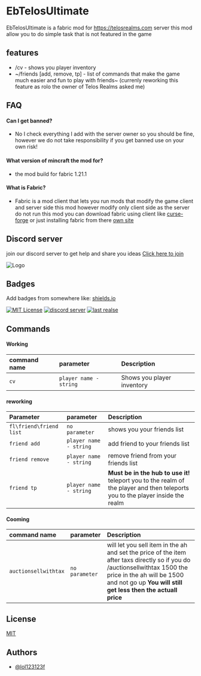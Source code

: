 
# EbTelosUltimate

EbTelosUltimate is a fabric mod for https://telosrealms.com server
this mod allow you to do simple task that is not featured in the game




## features

 - /cv - shows you player inventory
 - ~/friends [add, remove, tp] - list of commands that make the game much easier and fun to play with friends~ (currenly reworking this feature as rolo the owner of Telos Realms asked me)
 

## FAQ

#### Can I get banned?

- No I check everything I add with the server owner so you should be fine, however we do not take responsibility if you get banned use on your own risk!

#### What version of mincraft the mod for?

- the mod build for fabric 1.21.1

#### What is Fabric?
- Fabric is a mod client that lets you run mods that modify the game client and server side
this mod however modify only client side as the server do not run this mod
you can download fabric using client like [curse-forge](https://www.curseforge.com/minecraft) or just installing fabric from there [own site](https://fabricmc.net)



## Discord server
join our discord server to get help and share you ideas
[Click here to join](https://discord.gg/4UrTm8q24g)

![Logo](https://www.telosrealms.com/img/logo-telos-realms.8ecebee2.png)


## Badges

Add badges from somewhere like: [shields.io](https://shields.io/)

[![MIT License](https://img.shields.io/badge/License-MIT-green.svg)](https://choosealicense.com/licenses/mit/)
[![discord server](https://img.shields.io/badge/discord-join_today-purple)](https://discord.gg/4UrTm8q24g)
[![last realse](https://img.shields.io/github/commits-since/lol123123f/EbTelosUltimate/latest/main)](https://github.com/lol123123f/EbTelosUltimate/releases)

## Commands

#### Working
| command name | parameter     | Description                |
| :-------- | :------- | :------------------------- |
| `cv` | `player name - string` | Shows you player inventory |

#### reworking

| Parameter | parameter     | Description                       |
| :-------- | :------- | :-------------------------------- |
| `fl\friend\friend list`      | `no parameter` | shows you your friends list |
| `friend add`      | `player name - string` | add friend to your friends list |
| `friend remove`      | `player name - string` | remove friend from your friends list |
| `friend tp`      | `player name - string` | **Must be in the hub to use it!** teleport you to the realm of the player and then teleports you to the player inside the realm|

#### Cooming
| command name | parameter     | Description                |
| :-------- | :------- | :------------------------- |
| `auctionsellwithtax` | `no parameter` | will let you sell item in the ah and set the price of the item after taxs directly so if you do /auctionsellwithtax 1500 the price in the ah will be 1500 and not go up **You will still get less then the actuall price** |



## License

[MIT](https://choosealicense.com/licenses/mit/)


## Authors

- [@lol123123f](https://github.com/lol123123f)

